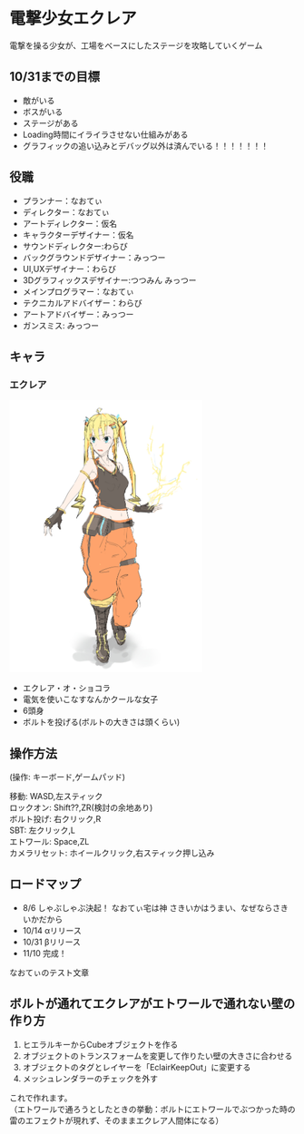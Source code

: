 # 電撃少女エクレア
電撃を操る少女が、工場をベースにしたステージを攻略していくゲーム

## 10/31までの目標
* 敵がいる
* ボスがいる
* ステージがある
* Loading時間にイライラさせない仕組みがある
* グラフィックの追い込みとデバッグ以外は済んでいる！！！！！！！

## 役職
* プランナー：なおてぃ
* ディレクター：なおてぃ
* アートディレクター：仮名
* キャラクターデザイナー：仮名
* サウンドディレクター:わらび
* バックグラウンドデザイナー：みっつー
* UI,UXデザイナー：わらび
* 3Dグラフィックスデザイナー:つつみん
			みっつー
* メインプログラマー：なおてぃ
* テクニカルアドバイザー：わらび
* アートアドバイザー：みっつー
* ガンスミス: みっつー

## キャラ

### エクレア
<img src="images/Eclair.jpg" height="480px">

* エクレア・オ・ショコラ
* 電気を使いこなすなんかクールな女子
* 6頭身
* ボルトを投げる(ボルトの大きさは頭くらい)

## 操作方法
(操作: キーボード,ゲームパッド)

移動:	WASD,左スティック  
ロックオン:	Shift??,ZR(検討の余地あり)  
ボルト投げ:	右クリック,R  
SBT:	左クリック,L  
エトワール:	Space,ZL  
カメラリセット: ホイールクリック,右スティック押し込み


## ロードマップ
* 8/6 しゃぶしゃぶ決起！
なおてぃ宅は神
さきいかはうまい、なぜならさきいかだから
* 10/14 αリリース
* 10/31 βリリース
* 11/10 完成！

なおてぃのテスト文章


## ボルトが通れてエクレアがエトワールで通れない壁の作り方

1. ヒエラルキーからCubeオブジェクトを作る
2. オブジェクトのトランスフォームを変更して作りたい壁の大きさに合わせる
3. オブジェクトのタグとレイヤーを「EclairKeepOut」に変更する
4. メッシュレンダラーのチェックを外す

これで作れます。  
（エトワールで通ろうとしたときの挙動：ボルトにエトワールでぶつかった時の雷のエフェクトが現れず、そのままエクレア人間体になる）

